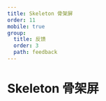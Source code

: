 ```yaml
---
title: Skeleton 骨架屏
order: 11
mobile: true
group:
  title: 反馈
  order: 3
  path: feedback
---
```


# Skeleton 骨架屏

<code src="../demo/Skeleton.tsx"></code>
<API src="../src/Skeleton.tsx"></API>
